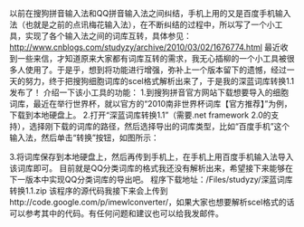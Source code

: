 以前在搜狗拼音输入法和QQ拼音输入法之间纠结，手机上用的又是百度手机输入法（也就是之前的点讯梅花输入法），在不断纠结的过程中，所以写了一个小工具，实现了各个输入法之间的词库互转，具体参见：http://www.cnblogs.com/studyzy/archive/2010/03/02/1676774.html
最近收到一些来信，才知道原来大家都有词库互转的需求，我无心插柳的一个小工具被很多人使用了。于是乎，想到将功能进行增强，弥补上一个版本留下的遗憾，经过一天的努力，终于把搜狗细胞词库的scel格式解析出来了，于是我的深蓝词库转换1.1发布了！
介绍一下该小工具的功能：
1.到搜狗拼音官方网站下载想要导入的细胞词库，最近在举行世界杯，就以官方的“2010南非世界杯词库【官方推荐】”为例，下载到本地硬盘上。
2.打开“深蓝词库转换1.1”（需要.net framework 2.0的支持），选择刚下载的词库的路径，然后选择导出的词库类型，比如“百度手机”这个输入法，然后单击“转换”按钮，如图所示：

3.将词库保存到本地硬盘上，然后再传到手机上，在手机上用百度手机输入法导入该词库即可。
目前就是QQ分类词库的格式我还没有解析出来，希望接下来能够在下一版本中实现QQ分类词库的导出吧。
程序下载地址：/Files/studyzy/深蓝词库转换1.1.zip
该程序的源代码我接下来会上传到http://code.google.com/p/imewlconverter/，如果大家也想要解析scel格式的话可以参考其中的代码。有任何问题和建议也可以给我发邮件。